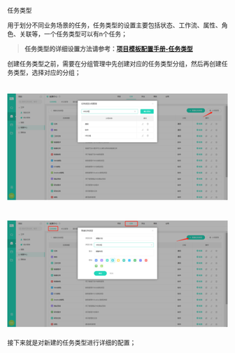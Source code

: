 任务类型

用于划分不同业务场景的任务，任务类型的设置主要包括状态、工作流、属性、角色、关联等，一个任务类型可以有n个任务；
> **任务类型的详细设置方法请参考：[项目模板配置手册-任务类型](/guan-li-yuan-shou-ce/xiang-mu-mo-ban-pei-zhi-shou-ce.md)**

创建任务类型之前，需要在分组管理中先创建对应的任务类型分组，然后再创建任务类型，选择对应的分组；

# ![](/assets/01-任务类型-分组1.png)

# ![](/assets/01-任务类型-新建任务类型.png)

接下来就是对新建的任务类型进行详细的配置；
